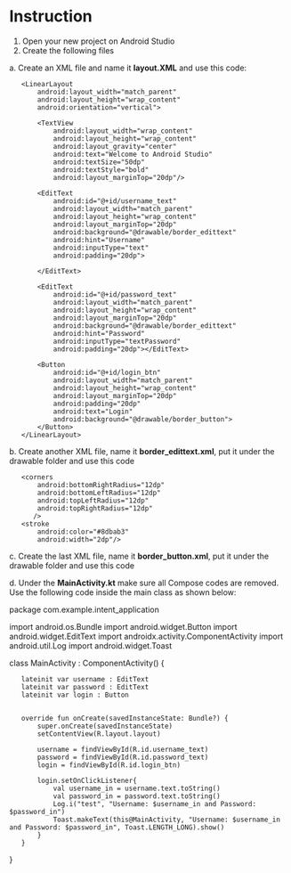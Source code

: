 
# Instruction

1. Open your new project on Android Studio
2. Create the following files
   
a. Create an XML file and name it **layout.XML** and use this code:
   <?xml version="1.0" encoding="utf-8"?>
   <RelativeLayout xmlns:android="http://schemas.android.com/apk/res/android"
       android:layout_width="match_parent"
       android:layout_height="match_parent"
       android:gravity="center"
       android:background="#DBD1D4">
   
       <LinearLayout
           android:layout_width="match_parent"
           android:layout_height="wrap_content"
           android:orientation="vertical">
   
           <TextView
               android:layout_width="wrap_content"
               android:layout_height="wrap_content"
               android:layout_gravity="center"
               android:text="Welcome to Android Studio"
               android:textSize="50dp"
               android:textStyle="bold"
               android:layout_marginTop="20dp"/>
   
           <EditText
               android:id="@+id/username_text"
               android:layout_width="match_parent"
               android:layout_height="wrap_content"
               android:layout_marginTop="20dp"
               android:background="@drawable/border_edittext"
               android:hint="Username"
               android:inputType="text"
               android:padding="20dp">
   
           </EditText>
   
           <EditText
               android:id="@+id/password_text"
               android:layout_width="match_parent"
               android:layout_height="wrap_content"
               android:layout_marginTop="20dp"
               android:background="@drawable/border_edittext"
               android:hint="Password"
               android:inputType="textPassword"
               android:padding="20dp"></EditText>
   
           <Button
               android:id="@+id/login_btn"
               android:layout_width="match_parent"
               android:layout_height="wrap_content"
               android:layout_marginTop="20dp"
               android:padding="20dp"
               android:text="Login"
               android:background="@drawable/border_button">
           </Button>
       </LinearLayout>
   </RelativeLayout>

b. Create another XML file, name it **border_edittext.xml**, put it under the drawable folder and use this code
   <shape
       xmlns:android="http://schemas.android.com/apk/res/android"
       android:shape="rectangle">
       <solid
           android:color="@android:color/transparent"/>
   
       <corners
           android:bottomRightRadius="12dp"
           android:bottomLeftRadius="12dp"
           android:topLeftRadius="12dp"
           android:topRightRadius="12dp"
          />
       <stroke
           android:color="#8dbab3"
           android:width="2dp"/>
   </shape>

c. Create the last XML file, name it **border_button.xml**, put it under the drawable folder and use this code

   <?xml version="1.0" encoding="utf-8"?>
   <selector xmlns:android="http://schemas.android.com/apk/res/android" >
       <item >
           <shape android:shape="rectangle"  >
               <corners android:radius="3dp" />
               <stroke android:width="1dip" android:color="#5e7974" />
               <gradient android:angle="-90" android:startColor="#8dbab3" android:endColor="#58857e" />
           </shape>
       </item>
   </selector>

d. Under the **MainActivity.kt** make sure all Compose codes are removed. Use the following code inside the main class as shown below:

   package com.example.intent_application
   
   import android.os.Bundle
   import android.widget.Button
   import android.widget.EditText
   import androidx.activity.ComponentActivity
   import android.util.Log
   import android.widget.Toast
   
   class MainActivity : ComponentActivity() {
   
       lateinit var username : EditText
       lateinit var password : EditText
       lateinit var login : Button
   
   
       override fun onCreate(savedInstanceState: Bundle?) {
           super.onCreate(savedInstanceState)
           setContentView(R.layout.layout)
   
           username = findViewById(R.id.username_text)
           password = findViewById(R.id.password_text)
           login = findViewById(R.id.login_btn)
   
           login.setOnClickListener{
               val username_in = username.text.toString()
               val password_in = password.text.toString()
               Log.i("test", "Username: $username_in and Password: $password_in")
               Toast.makeText(this@MainActivity, "Username: $username_in and Password: $password_in", Toast.LENGTH_LONG).show()
           }
       }
   
   }
   
   
   
   
